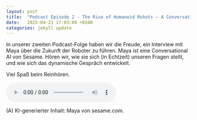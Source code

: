 ```yaml
---
layout: post
title:  "Podcast Episode 2 - The Rise of Humanoid Robots – A Conversation with Maya"
date:   2025-04-21 17:03:00 +0200
categories: jekyll update
---
```

In unserer zweiten Podcast-Folge haben wir die Freude, ein Interview mit Maya über die Zukunft der Roboter zu führen. Maya ist eine Conversational AI von Sesame. Hören wir, wie sie sich (in Echtzeit) unseren Fragen stellt, und wie sich das dynamische Gespräch entwickelt. 

Viel Spaß beim Reinhören.

<audio controls>
  <source src="{{ '/assets/audio/RFASI-Podcast-E02.mp3' | relative_url }}" type="audio/mpeg">
  Dein Browser unterstützt das Audio-Element nicht.
</audio>

(A) KI-generierter Inhalt: Maya von sesame.com. 